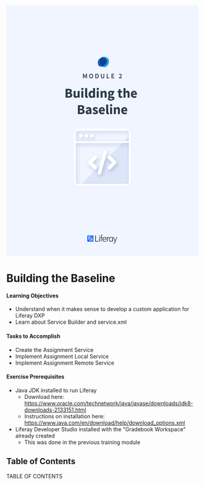 <img src="images/cover.png" />

<div class="page"></div>

# Building the Baseline

<div class="ahead">

#### Learning Objectives

* Understand when it makes sense to develop a custom application for Liferay DXP
* Learn about Service Builder and service.xml

#### Tasks to Accomplish

* Create the Assignment Service
* Implement Assignment Local Service
* Implement Assignment Remote Service

#### Exercise Prerequisites

* Java JDK installed to run Liferay
    - Download here: <a href="https://www.oracle.com/technetwork/java/javase/downloads/jdk8-downloads-2133151.html">https://www.oracle.com/technetwork/java/javase/downloads/jdk8-downloads-2133151.html</a>
    - Instructions on installation here: <a href="https://www.java.com/en/download/help/download_options.xml">https://www.java.com/en/download/help/download_options.xml</a>
* Liferay Developer Studio installed with the "Gradebook Workspace" already created
	- This was done in the previous training module

</div>

<h2>Table of Contents</h2>

TABLE OF CONTENTS